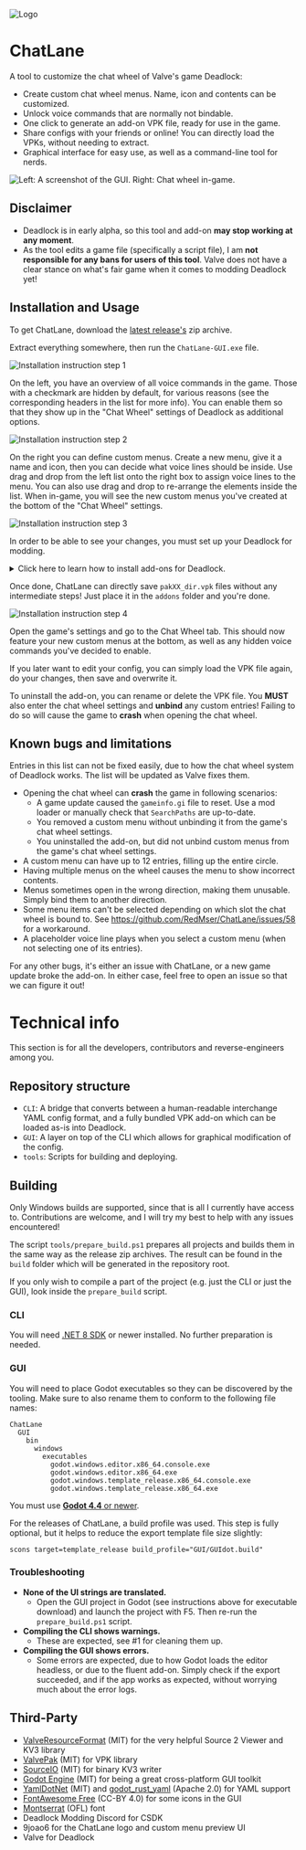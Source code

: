 ![Logo](GUI/logo.png)

# ChatLane

A tool to customize the chat wheel of Valve's game Deadlock:

- Create custom chat wheel menus. Name, icon and contents can be customized.
- Unlock voice commands that are normally not bindable.
- One click to generate an add-on VPK file, ready for use in the game.
- Share configs with your friends or online! You can directly load the VPKs, without needing to extract.
- Graphical interface for easy use, as well as a command-line tool for nerds.

![Left: A screenshot of the GUI. Right: Chat wheel in-game.](docs/preview.png)

## Disclaimer

- Deadlock is in early alpha, so this tool and add-on **may stop working at any moment**.
- As the tool edits a game file (specifically a script file), I am **not responsible for any bans for users of this tool**. Valve does not have a clear stance on what's fair game when it comes to modding Deadlock yet!

## Installation and Usage

To get ChatLane, download the [latest release's](https://github.com/redmser/chatlane/releases) zip archive.

Extract everything somewhere, then run the `ChatLane-GUI.exe` file.

![Installation instruction step 1](docs/installation-1.png)

On the left, you have an overview of all voice commands in the game.
Those with a checkmark are hidden by default, for various reasons (see the corresponding headers in the list for more info).
You can enable them so that they show up in the "Chat Wheel" settings of Deadlock as additional options.

![Installation instruction step 2](docs/installation-2.png)

On the right you can define custom menus.
Create a new menu, give it a name and icon, then you can decide what voice lines should be inside.
Use drag and drop from the left list onto the right box to assign voice lines to the menu. You can also use drag and drop to re-arrange the elements inside the list.
When in-game, you will see the new custom menus you've created at the bottom of the "Chat Wheel" settings.

![Installation instruction step 3](docs/installation-3.png)

In order to be able to see your changes, you must set up your Deadlock for modding.

<details>
<summary>Click here to learn how to install add-ons for Deadlock.</summary>

- Open the game folder (right-click on the game in Steam -> Manage -> Browse local files).
- Go to `game/citadel` and open `gameinfo.gi` in a text editor.
- Near the top of the file should be a block called `SearchPaths`. Replace it so that it looks like this:

```
SearchPaths
{
  Game                citadel/addons
  Mod                 citadel
  Write               citadel
  Game                citadel
  Write               core
  Mod                 core
  Game                core
}
```

Note that you will have to do this step every time a major patch for the game comes out.

- Still in the `game/citadel` folder, create a new folder called `addons` (if it does not exist yet).

You can now install add-ons for Deadlock by placing `pakXX_dir.vpk` files into the `addons` folder.
The `XX` numbers usually don't matter, as long as you start with `02` and keep counting up for each new add-on you install.

</details>

Once done, ChatLane can directly save `pakXX_dir.vpk` files without any intermediate steps! Just place it in the `addons` folder and you're done.

![Installation instruction step 4](docs/installation-4.png)

Open the game's settings and go to the Chat Wheel tab. This should now feature your new custom menus at the bottom, as well as any hidden voice commands you've decided to enable.

If you later want to edit your config, you can simply load the VPK file again, do your changes, then save and overwrite it.

To uninstall the add-on, you can rename or delete the VPK file. You **MUST** also enter the chat wheel settings and **unbind** any custom entries! Failing to do so will cause the game to **crash** when opening the chat wheel.

## Known bugs and limitations

Entries in this list can not be fixed easily, due to how the chat wheel system of Deadlock works. The list will be updated as Valve fixes them.

- Opening the chat wheel can **crash** the game in following scenarios:
  - A game update caused the `gameinfo.gi` file to reset. Use a mod loader or manually check that `SearchPaths` are up-to-date.
  - You removed a custom menu without unbinding it from the game's chat wheel settings.
  - You uninstalled the add-on, but did not unbind custom menus from the game's chat wheel settings.
- A custom menu can have up to 12 entries, filling up the entire circle.
- Having multiple menus on the wheel causes the menu to show incorrect contents.
- Menus sometimes open in the wrong direction, making them unusable. Simply bind them to another direction.
- Some menu items can't be selected depending on which slot the chat wheel is bound to. See https://github.com/RedMser/ChatLane/issues/58 for a workaround.
- A placeholder voice line plays when you select a custom menu (when not selecting one of its entries).

For any other bugs, it's either an issue with ChatLane, or a new game update broke the add-on. In either case, feel free to open an issue so that we can figure it out!

# Technical info

This section is for all the developers, contributors and reverse-engineers among you.

## Repository structure

- `CLI`: A bridge that converts between a human-readable interchange YAML config format, and a fully bundled VPK add-on which can be loaded as-is into Deadlock.
- `GUI`: A layer on top of the CLI which allows for graphical modification of the config.
- `tools`: Scripts for building and deploying.

## Building

Only Windows builds are supported, since that is all I currently have access to.
Contributions are welcome, and I will try my best to help with any issues encountered!

The script `tools/prepare_build.ps1` prepares all projects and builds them in the same way as the release zip archives.
The result can be found in the `build` folder which will be generated in the repository root.

If you only wish to compile a part of the project (e.g. just the CLI or just the GUI), look inside the `prepare_build` script.

### CLI

You will need [.NET 8 SDK](https://dotnet.microsoft.com/en-us/download/dotnet/8.0) or newer installed. No further preparation is needed.

### GUI

You will need to place Godot executables so they can be discovered by the tooling. Make sure to also rename them to conform to the following file names:

```
ChatLane
  GUI
    bin
      windows
        executables
          godot.windows.editor.x86_64.console.exe
          godot.windows.editor.x86_64.exe
          godot.windows.template_release.x86_64.console.exe
          godot.windows.template_release.x86_64.exe
```

You must use [**Godot 4.4** or newer](https://godotengine.org/download/).

For the releases of ChatLane, a build profile was used. This step is fully optional, but it helps to reduce the export template file size slightly:

```
scons target=template_release build_profile="GUI/GUIdot.build"
```

### Troubleshooting

- **None of the UI strings are translated.**
  - Open the GUI project in Godot (see instructions above for executable download) and launch the project with F5. Then re-run the `prepare_build.ps1` script.
- **Compiling the CLI shows warnings.**
  - These are expected, see #1 for cleaning them up.
- **Compiling the GUI shows errors.**
  - Some errors are expected, due to how Godot loads the editor headless, or due to the fluent add-on. Simply check if the export succeeded, and if the app works as expected, without worrying much about the error logs.

## Third-Party

- [ValveResourceFormat](https://github.com/ValveResourceFormat/ValveResourceFormat) (MIT) for the very helpful Source 2 Viewer and KV3 library
- [ValvePak](https://github.com/ValveResourceFormat/ValvePak) (MIT) for VPK library
- [SourceIO](https://github.com/REDxEYE/SourceIO) (MIT) for binary KV3 writer
- [Godot Engine](https://github.com/godotengine/godot) (MIT) for being a great cross-platform GUI toolkit
- [YamlDotNet](https://github.com/aaubry/YamlDotNet) (MIT) and [godot_rust_yaml](https://github.com/ynot01/godot_rust_yaml) (Apache 2.0) for YAML support
- [FontAwesome Free](https://fontawesome.com/) (CC-BY 4.0) for some icons in the GUI
- [Montserrat](https://fonts.google.com/specimen/Montserrat) (OFL) font
- Deadlock Modding Discord for CSDK
- 9joao6 for the ChatLane logo and custom menu preview UI
- Valve for Deadlock

